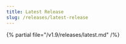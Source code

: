 ```yaml
---
title: Latest Release
slug: /releases/latest-release
---
```


{% partial file="/v1.9/releases/latest.md" /%}
